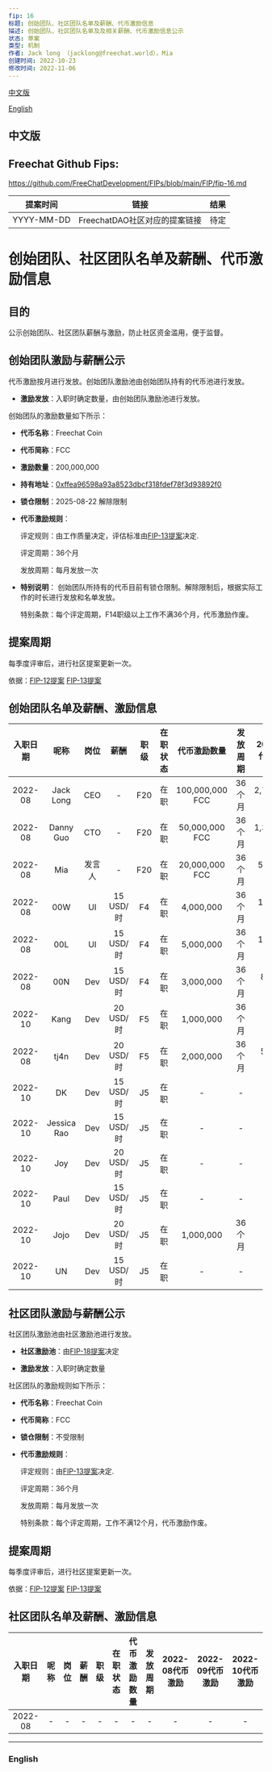 ```yaml
---
fip: 16
标题: 创始团队、社区团队名单及薪酬、代币激励信息
描述: 创始团队、社区团队名单及及相关薪酬、代币激励信息公示
状态: 草案
类型: 机制
作者: Jack long （jacklong@freechat.world），Mia
创建时间: 2022-10-23
修改时间: 2022-11-06
---
```


[中文版](#1)

[English](#2)

<h2 id="1">中文版</h2>

## Freechat Github Fips: 

https://github.com/FreeChatDevelopment/FIPs/blob/main/FIP/fip-16.md


  | 提案时间 | 链接 | 结果 |
  |:-:|:-:|:-:|
  | YYYY-MM-DD |FreechatDAO社区对应的提案链接|待定|

# 创始团队、社区团队名单及薪酬、代币激励信息

## 目的
公示创始团队、社区团队薪酬与激励，防止社区资金滥用，便于监督。

## 创始团队激励与薪酬公示

代币激励按月进行发放。创始团队激励池由创始团队持有的代币池进行发放。

* **激励发放**：入职时确定数量，由创始团队激励池进行发放。

创始团队的激励数量如下所示：

* **代币名称**：Freechat Coin
* **代币简称**：FCC
* **激励数量**：200,000,000
* **持有地址**：[0xffea96598a93a8523dbcf318fdef78f3d93892f0](https://etherscan.io/token/0x171b1daefac13a0a3524fcb6beddc7b31e58e079?a=0xffea96598a93a8523dbcf318fdef78f3d93892f0)
* **锁仓限制**：2025-08-22 解除限制
* **代币激励规则**：

    评定规则：由工作质量决定，评估标准由[FIP-13提案](https://github.com/FreeChatDevelopment/FIPs/blob/main/FIP/fip-13.md)决定.

    评定周期：36个月

    发放周期：每月发放一次

*   **特别说明**： 创始团队所持有的代币目前有锁仓限制。解除限制后，根据实际工作的时长进行发放和名单发放。

    特别条款：每个评定周期，F14职级以上工作不满36个月，代币激励作废。

## 提案周期
每季度评审后，进行社区提案更新一次。

依据：[FIP-12提案](https://github.com/FreeChatDevelopment/FIPs/blob/main/FIP/fip-13.md)
[FIP-13提案](https://github.com/FreeChatDevelopment/FIPs/blob/main/FIP/fip-13.md)

## 创始团队名单及薪酬、激励信息
|入职日期  |   呢称   | 岗位 |   薪酬   | 职级 |在职状态|   代币激励数量  |发放周期|2022-08代币激励|2022-09代币激励|2022-10代币激励 |
|:-------:|:-------:|:----:|:-------:|:---:|:-----:|:-------------:|:-----------:|:-----------:|:------------:|:------------:|
|2022-08|Jack Long  |CEO   |    -    | F20  |在职 |100,000,000 FCC  |36个月 |2,777,778 FCC|2,777,778 FCC|2,777,778 FCC|
|2022-08|Danny Guo  |CTO   |    -    | F20  |在职 |50,000,000 FCC   |36个月 |1,388,889 FCC|1,388,889 FCC|1,388,889 FCC|
|2022-08|Mia        |发言人 |    -    | F20  |在职 |20,000,000 FCC   |36个月 |555,555 FCC  |555,555 FCC  |555,555 FCC  |
|2022-08|00W        |UI    |15 USD/时 | F4  |在职 |4,000,000         |36个月|111,111 FCC   |111,111 FCC  |111,111 FCC  |
|2022-08|00L        |UI    |15 USD/时 | F4  |在职 |5,000,000         |36个月|138,888 FCC   |138,888 FCC  |138,888 FCC  | 
|2022-08|00N        |Dev   |15 USD/时 | F4  |在职 |3,000,000         |36个月|83,333 FCC    |83,333 FCC   |83,333 FCC   |  
|2022-10|Kang       |Dev   |20 USD/时 | F5  |在职 |1,000,000         |36个月|- FCC        | - FCC        |27,777 FCC   |
|2022-08|tj4n       |Dev   |20 USD/时 | F5  |在职 |2,000,000         |36个月|55,555 FCC   |55,555 FCC    |55,555 FCC   | 
|2022-10|DK         |Dev   |15 USD/时 | J5  |在职 |-                 |-    |- FCC        | - FCC        | - FCC       |
|2022-10|Jessica Rao|Dev   |15 USD/时 | J5  |在职 |-                 |-    |- FCC        | - FCC        | - FCC       |
|2022-10|Joy        |Dev   |20 USD/时 | J5  |在职 |-                 |-    |- FCC        | - FCC        | - FCC       |
|2022-10|Paul       |Dev   |15 USD/时 | J5  |在职 |-                 |-    |- FCC        | - FCC        | - FCC       |
|2022-10|Jojo       |Dev   |20 USD/时 | J5  |在职 |1,000,000         |36个月|- FCC        | - FCC        |27,777 FCC   |
|2022-10|UN         |Dev   |15 USD/时 | J5  |在职 |-                 |-    |- FCC        | - FCC        | - FCC       |

## 社区团队激励与薪酬公示

社区团队激励池由社区激励池进行发放。

* **社区激励池**：由[FIP-18提案](https://github.com/FreeChatDevelopment/FIPs/blob/main/FIP/fip-13.md)决定

* **激励发放**：入职时确定数量

社区团队的激励规则如下所示：

* **代币名称**：Freechat Coin
* **代币简称**：FCC
* **锁仓限制**：不受限制
* **代币激励规则**：

    评定规则：由[FIP-13提案](https://github.com/FreeChatDevelopment/FIPs/blob/main/FIP/fip-13.md)决定.

    评定周期：36个月

    发放周期：每月发放一次

    特别条款：每个评定周期，工作不满12个月，代币激励作废。

## 提案周期
每季度评审后，进行社区提案更新一次。

依据：[FIP-12提案](https://github.com/FreeChatDevelopment/FIPs/blob/main/FIP/fip-13.md)
[FIP-13提案](https://github.com/FreeChatDevelopment/FIPs/blob/main/FIP/fip-13.md)

## 社区团队名单及薪酬、激励信息
|入职日期  |   呢称   | 岗位 |   薪酬   | 职级 |在职状态|   代币激励数量  |发放周期|2022-08代币激励|2022-09代币激励|2022-10代币激励 |
|:-------:|:-------:|:----:|:-------:|:---:|:-----:|:-------------:|:-----------:|:-----------:|:------------:|:------------:|
|2022-08|-          |-     |    -    | -   |-      |-              |-            |-            |-             |-             |

------------------------

<h3 id="2">English</h3>